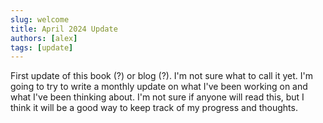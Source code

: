 ```yaml
---
slug: welcome
title: April 2024 Update
authors: [alex]
tags: [update]
---
```


First update of this book (?) or blog (?). I'm not sure what to call it yet. I'm going to try to write a monthly update on what I've been working on and what I've been thinking about. I'm not sure if anyone will read this, but I think it will be a good way to keep track of my progress and thoughts.
